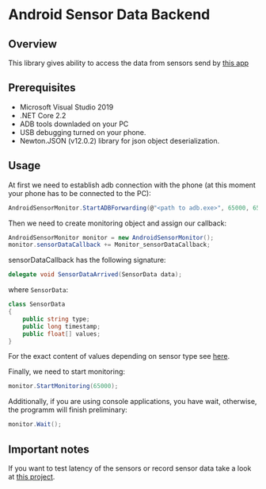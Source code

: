 # Android Sensor Data Backend
## Overview

This library gives ability to access the data from sensors send by [this app](https://github.com/vitaliy1919/Android-Sensors-Data-to-PC)

## Prerequisites

- Microsoft Visual Studio 2019
- .NET Core 2.2
- ADB tools downladed on your PC 
- USB debugging turned on your phone.
- Newton.JSON (v12.0.2) library for json object deserialization.

## Usage

At first we need to establish adb connection with the phone (at this moment your phone has to be connected to the PC):
``` csharp
AndroidSensorMonitor.StartADBForwarding(@"<path to adb.exe>", 65000, 65000);
```

Then we need to create monitoring object and assign our callback:

``` csharp
AndroidSensorMonitor monitor = new AndroidSensorMonitor();
monitor.sensorDataCallback += Monitor_sensorDataCallback;
```

sensorDataCallback has the following signature: 
``` csharp
delegate void SensorDataArrived(SensorData data);
```
where `SensorData`:
``` cs
class SensorData
{
    public string type;
    public long timestamp;
    public float[] values;
}
```
For the exact content of values depending on sensor type see [here](https://developer.android.com/reference/android/hardware/SensorEvent.html#values).

Finally, we need to start monitoring:
``` cs
monitor.StartMonitoring(65000);
```

Additionally, if you are using console applications, you have wait, otherwise, the programm will finish preliminary:
``` cs
monitor.Wait();
```

## Important notes

If you want to test latency of the sensors or record sensor data take a look at [this project](https://github.com/vitaliy1919/Android-Sensors-Delay-Test).